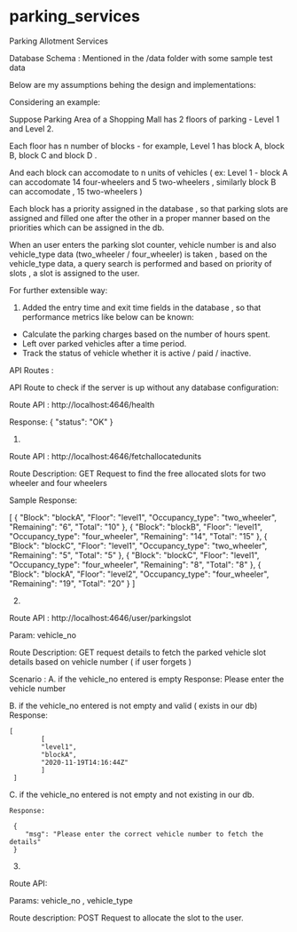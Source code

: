# parking_services
Parking Allotment Services

Database Schema :  Mentioned in the /data folder with some sample test data

Below are my assumptions behing the design and implementations:

Considering an example:

Suppose Parking Area of a Shopping Mall has 2 floors of parking - Level 1 and Level 2.

Each floor has n number of blocks - for example, Level 1 has block A, block B, block C and block D .

And each block can accomodate to n units of vehicles ( ex: Level 1 - block A can accodomate 14 four-wheelers and 5 two-wheelers , similarly block B can accomodate , 15 two-wheelers )

Each block has a priority assigned in the database , so that parking slots are assigned and filled one after the other in a proper manner based on the priorities which can be assigned in the db.

When an user enters the parking slot counter, vehicle number is  and also vehicle_type data (two_wheeler / four_wheeler) is taken  , based on the vehicle_type data, a query search is performed and based on priority of slots , a slot is assigned to the user.


For further extensible way:

1. Added the entry time and exit time fields in the database , so that performance metrics like below can be known:
  - Calculate the parking charges based on the number of hours spent.
  - Left over parked vehicles after a time period.
  - Track the status of vehicle whether it is active / paid / inactive.


API Routes : 


API Route to check if the server is up without any database configuration:

Route API : http://localhost:4646/health

Response: 
        {
        "status": "OK"
        }
        
1.

Route API : http://localhost:4646/fetchallocatedunits

Route Description:  GET Request to find the free allocated slots for two wheeler and four wheelers

Sample Response: 

[
        {
        "Block": "blockA",
        "Floor": "level1",
        "Occupancy_type": "two_wheeler",
        "Remaining": "6",
        "Total": "10"
        },
        {
        "Block": "blockB",
        "Floor": "level1",
        "Occupancy_type": "four_wheeler",
        "Remaining": "14",
        "Total": "15"
        },
        {
        "Block": "blockC",
        "Floor": "level1",
        "Occupancy_type": "two_wheeler",
        "Remaining": "5",
        "Total": "5"
        },
        {
        "Block": "blockC",
        "Floor": "level1",
        "Occupancy_type": "four_wheeler",
        "Remaining": "8",
        "Total": "8"
        },
        {
        "Block": "blockA",
        "Floor": "level2",
        "Occupancy_type": "four_wheeler",
        "Remaining": "19",
        "Total": "20"
        }
]


2. 

Route API : http://localhost:4646/user/parkingslot

Param: vehicle_no

Route Description:  GET request details to fetch the parked vehicle slot details based on vehicle number ( if user forgets )

Scenario :
 A. if the vehicle_no entered is empty
    Response: Please enter the vehicle number

 B. if the vehicle_no entered is not empty and valid ( exists in our db)
    Response: 

    [
            [
            "level1",
            "blockA",
            "2020-11-19T14:16:44Z"
            ]
     ]
 C. if the vehicle_no entered is not empty and not existing in our db.

    Response: 
     
     {
        "msg": "Please enter the correct vehicle number to fetch the details"
     }




3. 

Route API: 

Params: vehicle_no , vehicle_type

Route description: POST Request to allocate the slot to the user. 
















